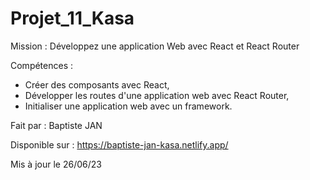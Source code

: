 # Projet_11_Kasa

Mission : Développez une application Web avec React et React Router

Compétences :

- Créer des composants avec React,
- Développer les routes d'une application web avec React Router,
- Initialiser une application web avec un framework.

Fait par : Baptiste JAN

Disponible sur : https://baptiste-jan-kasa.netlify.app/

Mis à jour le 26/06/23
